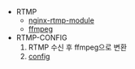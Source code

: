 * RTMP
    * [nginx-rtmp-module](https://github.com/arut/nginx-rtmp-module)
    * [ffmpeg](https://www.ffmpeg.org/)
* RTMP-CONFIG
    1. RTMP 수신 후 ffmpeg으로 변환
    2. [config](./rtmp/rtmp-ffmpeg.md)

